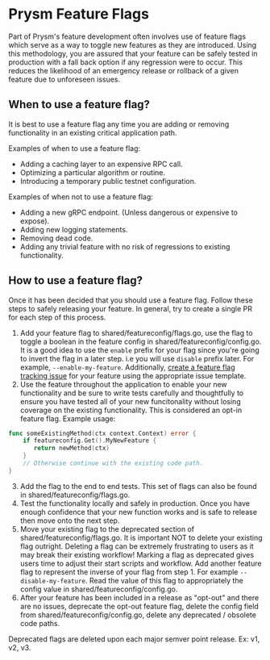 # Prysm Feature Flags

Part of Prysm's feature development often involves use of feature flags which serve as a way to
toggle new features as they are introduced. Using this methodology, you are assured that your
feature can be safely tested in production with a fall back option if any regression were to occur.
This reduces the likelihood of an emergency release or rollback of a given feature due to
unforeseen issues.

## When to use a feature flag?

It is best to use a feature flag any time you are adding or removing functionality in an existing
critical application path. 

Examples of when to use a feature flag:

- Adding a caching layer to an expensive RPC call.
- Optimizing a particular algorithm or routine.
- Introducing a temporary public testnet configuration.

Examples of when not to use a feature flag:

- Adding a new gRPC endpoint. (Unless dangerous or expensive to expose).
- Adding new logging statements.
- Removing dead code.
- Adding any trivial feature with no risk of regressions to existing functionality.

## How to use a feature flag?

Once it has been decided that you should use a feature flag. Follow these steps to safely
releasing your feature. In general, try to create a single PR for each step of this process.

1. Add your feature flag to shared/featureconfig/flags.go, use the flag to toggle a boolean in the
feature config in shared/featureconfig/config.go. It is a good idea to use the `enable` prefix for
your flag since you're going to invert the flag in a later step. i.e you will use `disable` prefix
later. For example, `--enable-my-feature`. Additionally, [create a feature flag tracking issue](https://github.com/prysmaticlabs/prysm/issues/new?template=feature_flag.md) 
for your feature using the appropriate issue template.
2. Use the feature throughout the application to enable your new functionality and be sure to write
tests carefully and thoughtfully to ensure you have tested all of your new funcitonality without losing
coverage on the existing functionality. This is considered an opt-in feature flag. Example usage:
```go
func someExistingMethod(ctx context.Context) error {
    if featureconfig.Get().MyNewFeature {
       return newMethod(ctx)
    }
    // Otherwise continue with the existing code path.
}
``` 
3. Add the flag to the end to end tests. This set of flags can also be found in shared/featureconfig/flags.go. 
4. Test the functionality locally and safely in production. Once you have enough confidence that
your new function works and is safe to release then move onto the next step.
5. Move your existing flag to the deprecated section of shared/featureconfig/flags.go. It is
important NOT to delete your existing flag outright. Deleting a flag can be extremely frustrating
to users as it may break their existing workflow! Marking a flag as deprecated gives users time to
adjust their start scripts and workflow. Add another feature flag to represent the inverse of your
flag from step 1. For example `--disable-my-feature`. Read the value of this flag to appropriately
the config value in shared/featureconfig/config.go.
6. After your feature has been included in a release as "opt-out" and there are no issues,
deprecate the opt-out feature flag, delete the config field from shared/featureconfig/config.go,
delete any deprecated / obsolete code paths.

Deprecated flags are deleted upon each major semver point release. Ex: v1, v2, v3.
